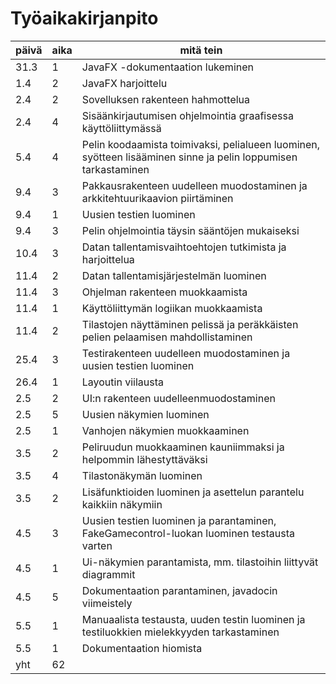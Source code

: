 # Työaikakirjanpito

päivä | aika | mitä tein
----- | ---- | ---------
31.3 | 1 | JavaFX -dokumentaation lukeminen
1.4 | 2 | JavaFX harjoittelu
2.4 | 2 | Sovelluksen rakenteen hahmottelua
2.4 | 4 | Sisäänkirjautumisen ohjelmointia graafisessa käyttöliittymässä
5.4 | 4 | Pelin koodaamista toimivaksi, pelialueen luominen, syötteen lisääminen sinne ja pelin loppumisen tarkastaminen
9.4 | 3 | Pakkausrakenteen uudelleen muodostaminen ja arkkitehtuurikaavion piirtäminen
9.4 | 1 | Uusien testien luominen
9.4 | 3 | Pelin ohjelmointia täysin sääntöjen mukaiseksi
10.4| 3 | Datan tallentamisvaihtoehtojen tutkimista ja harjoittelua
11.4| 2 | Datan tallentamisjärjestelmän luominen
11.4| 3 | Ohjelman rakenteen muokkaamista
11.4| 1 | Käyttöliittymän logiikan muokkaamista
11.4| 2 | Tilastojen näyttäminen pelissä ja peräkkäisten pelien pelaamisen mahdollistaminen
25.4| 3 | Testirakenteen uudelleen muodostaminen ja uusien testien luominen
26.4| 1 | Layoutin viilausta
2.5 | 2 | UI:n rakenteen uudelleenmuodostaminen
2.5 | 5 | Uusien näkymien luominen
2.5 | 1 | Vanhojen näkymien muokkaaminen
3.5 | 2 | Peliruudun muokkaaminen kauniimmaksi ja helpommin lähestyttäväksi
3.5 | 4 | Tilastonäkymän luominen
3.5 | 2 | Lisäfunktioiden luominen ja asettelun parantelu kaikkiin näkymiin
4.5 | 3 | Uusien testien luominen ja parantaminen, FakeGamecontrol-luokan luominen testausta varten
4.5 | 1 | Ui-näkymien parantamista, mm. tilastoihin liittyvät diagrammit
4.5 | 5 | Dokumentaation parantaminen, javadocin viimeistely
5.5 | 1 | Manuaalista testausta, uuden testin luominen ja testiluokkien mielekkyyden tarkastaminen
5.5 | 1 | Dokumentaation hiomista
yht | 62|

